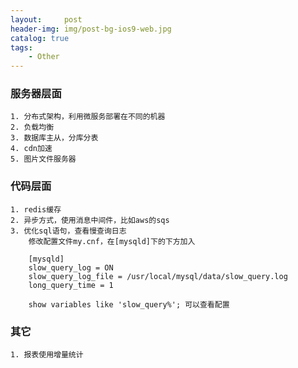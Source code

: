 ```yaml
---
layout:     post
header-img: img/post-bg-ios9-web.jpg
catalog: true
tags:
    - Other
---
```


### 服务器层面
    1. 分布式架构，利用微服务部署在不同的机器
    2. 负载均衡
    3. 数据库主从，分库分表
    4. cdn加速
    5. 图片文件服务器


### 代码层面
    1. redis缓存
    2. 异步方式，使用消息中间件，比如aws的sqs
    3. 优化sql语句，查看慢查询日志
        修改配置文件my.cnf，在[mysqld]下的下方加入
        
        [mysqld]
        slow_query_log = ON
        slow_query_log_file = /usr/local/mysql/data/slow_query.log
        long_query_time = 1
        
        show variables like 'slow_query%'; 可以查看配置


### 其它
    1. 报表使用增量统计